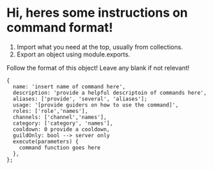 # Hi, heres some instructions on command format!

1. Import what you need at the top, usually from collections.
2. Export an object using module.exports.

Follow the format of this object!
Leave any blank if not relevant!

```
{
  name: 'insert name of command here',
  description: 'provide a helpful descriptoin of commands here',
  aliases: ['provide', 'several', 'aliases'];
  usage: '[provide guiders on how to use the command]',
  roles: ['role','names'],
  channels: ['channel','names'],
  category: ['category', 'names'],
  cooldown: 0 provide a cooldown,
  guildOnly: bool --> server only
  execute(parameters) {
    command function goes here
  },
};
```